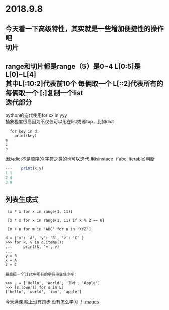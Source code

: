 2018.9.8
=======
今天看一下高级特性，其实就是一些增加便捷性的操作吧  
切片
----
range和切片都是range（5）是0~4 L[0:5]是L[0]~L[4]  
**其中L[:10:2]代表前10个 每俩取一个 L[::2]代表所有的 每俩取一个 [:]复制一个list**  
迭代部分
-----
 python的迭代使用for xx in yyy  
抽象程度很高因为不仅仅可以用在list或者tup，比如dict  
```d={'a':1,'b':2,"c":3}  
  for key in d:  
    print(key)  
a  
c  
b
```  
因为dict不是顺序的 字符之类的也可以迭代 用isinstace（'abc',Iterable)判断  
```for x,y in [(1,1),(2,4),(3,5)]:  
···    print(x,y)  
1 1  
2 4  
3 9 
 ```
列表生成式
-----
```
 [x * x for x in range(1, 11)]  

 [x * x for x in range(1, 11) if x % 2 == 0]  

 [m + n for m in 'ABC' for n in 'XYZ']

d = {'x': 'A', 'y': 'B', 'z': 'C' }
>>> for k, v in d.items():
...     print(k, '=', v)
...
y = B
x = A
z = C

最后把一个list中所有的字符串变成小写：

>>> L = ['Hello', 'World', 'IBM', 'Apple']
>>> [s.lower() for s in L]
['hello', 'world', 'ibm', 'apple']
```
今天满课 晚上没有跑步 没有怎么学习
！[images](https://wx1.sinaimg.cn/mw1024/923642a7gy1ftgekenti7j20ku0gyn66.jpg)